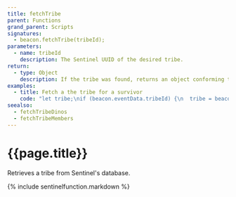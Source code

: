 ```yaml
---
title: fetchTribe
parent: Functions
grand_parent: Scripts
signatures:
  - beacon.fetchTribe(tribeId);
parameters:
  - name: tribeId
    description: The Sentinel UUID of the desired tribe.
return:
  - type: Object
    description: If the tribe was found, returns an object conforming to the [Tribe](../classes/tribe.html) class. Returns null if not found, which is rare, but possible.
examples:
  - title: Fetch a the tribe for a survivor
    code: "let tribe;\nif (beacon.eventData.tribeId) {\n  tribe = beacon.fetchTribe(beacon.eventData.tribeId);\n} else {\n  const character = beacon.fetchCharacter(beacon.eventData.characterId);\n  tribe = beacon.fetchTribe(character.tribeId);\n}"
seealso:
  - fetchTribeDinos
  - fetchTribeMembers
---
```

# {{page.title}}

Retrieves a tribe from Sentinel's database.

{% include sentinelfunction.markdown %}
